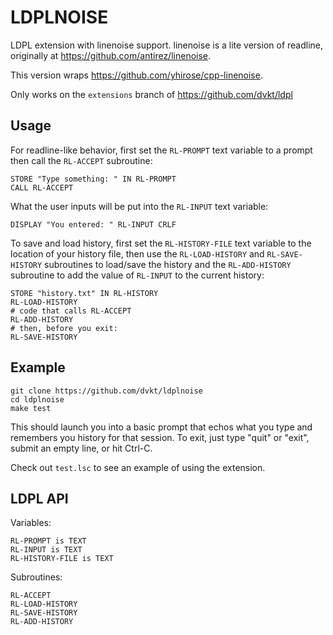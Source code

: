LDPLNOISE
=========

LDPL extension with linenoise support. linenoise is a lite version of readline, originally at https://github.com/antirez/linenoise.

This version wraps https://github.com/yhirose/cpp-linenoise.

Only works on the `extensions` branch of https://github.com/dvkt/ldpl

Usage
-----

For readline-like behavior, first set the `RL-PROMPT` text variable to a prompt then call the `RL-ACCEPT` subroutine:

    STORE "Type something: " IN RL-PROMPT
    CALL RL-ACCEPT

What the user inputs will be put into the `RL-INPUT` text variable:

    DISPLAY "You entered: " RL-INPUT CRLF

To save and load history, first set the `RL-HISTORY-FILE` text  variable to the location of your history file, then use the  `RL-LOAD-HISTORY` and `RL-SAVE-HISTORY` subroutines to load/save the history and the `RL-ADD-HISTORY` subroutine to add the value of `RL-INPUT` to the current history:

    STORE "history.txt" IN RL-HISTORY
    RL-LOAD-HISTORY
    # code that calls RL-ACCEPT
    RL-ADD-HISTORY
    # then, before you exit:
    RL-SAVE-HISTORY


Example
-------

    git clone https://github.com/dvkt/ldplnoise 
    cd ldplnoise
    make test

This should launch you into a basic prompt that echos what you type and remembers you history for that session. To exit, just type  "quit" or "exit", submit an empty line, or hit Ctrl-C.

Check out `test.lsc` to see an example of using the extension.

LDPL API
--------

Variables:

    RL-PROMPT is TEXT
    RL-INPUT is TEXT
    RL-HISTORY-FILE is TEXT

Subroutines:

    RL-ACCEPT
    RL-LOAD-HISTORY
    RL-SAVE-HISTORY
    RL-ADD-HISTORY
